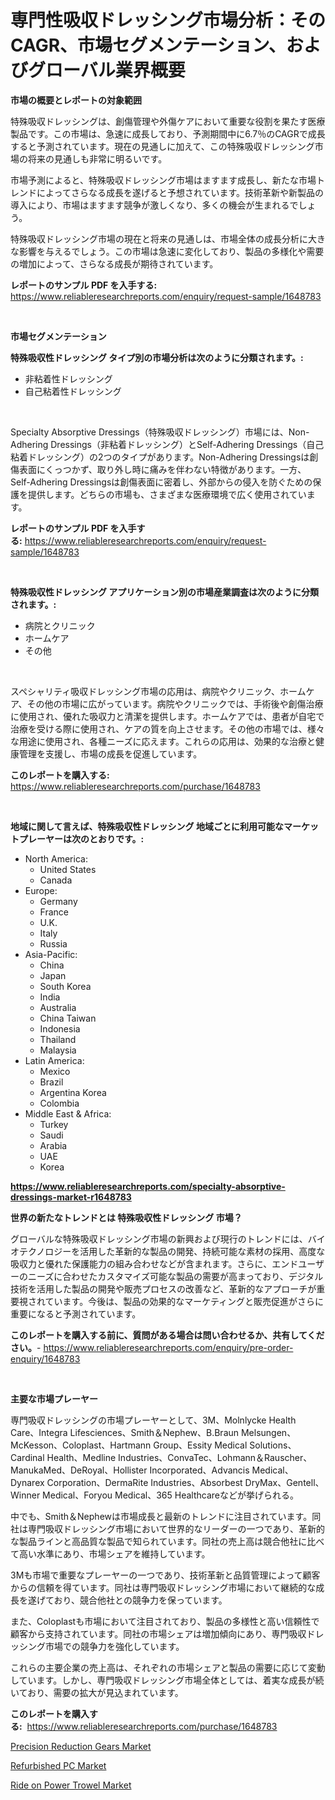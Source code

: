 <p><h1>専門性吸収ドレッシング市場分析：そのCAGR、市場セグメンテーション、およびグローバル業界概要</h1></p><p><strong>市場の概要とレポートの対象範囲</strong></p>
<p><p>特殊吸収ドレッシングは、創傷管理や外傷ケアにおいて重要な役割を果たす医療製品です。この市場は、急速に成長しており、予測期間中に6.7％のCAGRで成長すると予測されています。現在の見通しに加えて、この特殊吸収ドレッシング市場の将来の見通しも非常に明るいです。</p><p>市場予測によると、特殊吸収ドレッシング市場はますます成長し、新たな市場トレンドによってさらなる成長を遂げると予想されています。技術革新や新製品の導入により、市場はますます競争が激しくなり、多くの機会が生まれるでしょう。</p><p>特殊吸収ドレッシング市場の現在と将来の見通しは、市場全体の成長分析に大きな影響を与えるでしょう。この市場は急速に変化しており、製品の多様化や需要の増加によって、さらなる成長が期待されています。</p></p>
<p><strong>レポートのサンプル PDF を入手する:</strong> <a href="https://www.reliableresearchreports.com/enquiry/request-sample/1648783">https://www.reliableresearchreports.com/enquiry/request-sample/1648783</a></p>
<p>&nbsp;</p>
<p><strong>市場セグメンテーション</strong></p>
<p><strong>特殊吸収性ドレッシング タイプ別の市場分析は次のように分類されます。:</strong></p>
<p><ul><li>非粘着性ドレッシング</li><li>自己粘着性ドレッシング</li></ul></p>
<p>&nbsp;</p>
<p><p>Specialty Absorptive Dressings（特殊吸収ドレッシング）市場には、Non-Adhering Dressings（非粘着ドレッシング）とSelf-Adhering Dressings（自己粘着ドレッシング）の2つのタイプがあります。Non-Adhering Dressingsは創傷表面にくっつかず、取り外し時に痛みを伴わない特徴があります。一方、Self-Adhering Dressingsは創傷表面に密着し、外部からの侵入を防ぐための保護を提供します。どちらの市場も、さまざまな医療環境で広く使用されています。</p></p>
<p><strong>レポートのサンプル PDF を入手する:</strong>&nbsp;<a href="https://www.reliableresearchreports.com/enquiry/request-sample/1648783">https://www.reliableresearchreports.com/enquiry/request-sample/1648783</a></p>
<p>&nbsp;</p>
<p><strong> 特殊吸収性ドレッシング アプリケーション別の市場産業調査は次のように分類されます。:</strong></p>
<p><ul><li>病院とクリニック</li><li>ホームケア</li><li>その他</li></ul></p>
<p>&nbsp;</p>
<p><p>スペシャリティ吸収ドレッシング市場の応用は、病院やクリニック、ホームケア、その他の市場に広がっています。病院やクリニックでは、手術後や創傷治療に使用され、優れた吸収力と清潔を提供します。ホームケアでは、患者が自宅で治療を受ける際に使用され、ケアの質を向上させます。その他の市場では、様々な用途に使用され、各種ニーズに応えます。これらの応用は、効果的な治療と健康管理を支援し、市場の成長を促進しています。</p></p>
<p><strong>このレポートを購入する:</strong>&nbsp; <a href="https://www.reliableresearchreports.com/purchase/1648783">https://www.reliableresearchreports.com/purchase/1648783</a></p>
<p>&nbsp;</p>
<p><strong>地域に関して言えば、特殊吸収性ドレッシング 地域ごとに利用可能なマーケットプレーヤーは次のとおりです。:</strong></p>
<p><ul>
    <li>
        North America:
        <ul>
            <li>United States</li>
            <li>Canada</li>
        </ul>
    </li>
    <li>
        Europe:
        <ul>
            <li>Germany</li>
            <li>France</li>
            <li>U.K.</li>
            <li>Italy</li>
            <li>Russia</li>
        </ul>
    </li>
    <li>
        Asia-Pacific:
        <ul>
            <li>China</li>
            <li>Japan</li>
            <li>South Korea</li>
            <li>India</li>
            <li>Australia</li>
            <li>China Taiwan</li>
            <li>Indonesia</li>
            <li>Thailand</li>
            <li>Malaysia</li>
        </ul>
    </li>
    <li>
        Latin America:
        <ul>
            <li>Mexico</li>
            <li>Brazil</li>
            <li>Argentina Korea</li>
            <li>Colombia</li>
        </ul>
    </li>
    <li>
        Middle East & Africa:
        <ul>
            <li>Turkey</li>
            <li>Saudi</li>
            <li>Arabia</li>
            <li>UAE</li>
            <li>Korea</li>
        </ul>
    </li>
    </ul></p>
<p><strong><a href="https://www.reliableresearchreports.com/specialty-absorptive-dressings-market-r1648783">https://www.reliableresearchreports.com/specialty-absorptive-dressings-market-r1648783</a></strong>&nbsp;</p>
<p><strong>世界の新たなトレンドとは 特殊吸収性ドレッシング 市場？</strong></p>
<p><p>グローバルな特殊吸収ドレッシング市場の新興および現行のトレンドには、バイオテクノロジーを活用した革新的な製品の開発、持続可能な素材の採用、高度な吸収力と優れた保護能力の組み合わせなどが含まれます。さらに、エンドユーザーのニーズに合わせたカスタマイズ可能な製品の需要が高まっており、デジタル技術を活用した製品の開発や販売プロセスの改善など、革新的なアプローチが重要視されています。今後は、製品の効果的なマーケティングと販売促進がさらに重要になると予測されています。</p></p>
<p><strong>このレポートを購入する前に、質問がある場合は問い合わせるか、共有してください。</strong>- <a href="https://www.reliableresearchreports.com/enquiry/pre-order-enquiry/1648783">https://www.reliableresearchreports.com/enquiry/pre-order-enquiry/1648783</a></p>
<p>&nbsp;</p>
<p><strong>主要な市場プレーヤー</strong></p>
<p><p>専門吸収ドレッシングの市場プレーヤーとして、3M、Molnlycke Health Care、Integra Lifesciences、Smith＆Nephew、B.Braun Melsungen、McKesson、Coloplast、Hartmann Group、Essity Medical Solutions、Cardinal Health、Medline Industries、ConvaTec、Lohmann＆Rauscher、ManukaMed、DeRoyal、Hollister Incorporated、Advancis Medical、Dynarex Corporation、DermaRite Industries、Absorbest DryMax、Gentell、Winner Medical、Foryou Medical、365 Healthcareなどが挙げられる。</p><p>中でも、Smith＆Nephewは市場成長と最新のトレンドに注目されています。同社は専門吸収ドレッシング市場において世界的なリーダーの一つであり、革新的な製品ラインと高品質な製品で知られています。同社の売上高は競合他社に比べて高い水準にあり、市場シェアを維持しています。</p><p>3Mも市場で重要なプレーヤーの一つであり、技術革新と品質管理によって顧客からの信頼を得ています。同社は専門吸収ドレッシング市場において継続的な成長を遂げており、競合他社との競争力を保っています。</p><p>また、Coloplastも市場において注目されており、製品の多様性と高い信頼性で顧客から支持されています。同社の市場シェアは増加傾向にあり、専門吸収ドレッシング市場での競争力を強化しています。</p><p>これらの主要企業の売上高は、それぞれの市場シェアと製品の需要に応じて変動しています。しかし、専門吸収ドレッシング市場全体としては、着実な成長が続いており、需要の拡大が見込まれています。</p></p>
<p><strong>このレポートを購入する:</strong>&nbsp;&nbsp;<a href="https://www.reliableresearchreports.com/purchase/1648783">https://www.reliableresearchreports.com/purchase/1648783</a></p>
<p><p><a href="https://github.com/singletonthaxterkelliehr2df/Market-Research-Report-List-2/blob/main/precision-reduction-gears-market.md">Precision Reduction Gears Market</a></p><p><a href="https://frill-swim-3cd.notion.site/Refurbished-PC-Market-Report-Reveals-the-Latest-Trends-And-Growth-Opportunities-of-this-Market-759c5a98d38341deac015bddcfd3351f">Refurbished PC Market</a></p><p><a href="https://github.com/kufem1/Market-Research-Report-List-2/blob/main/ride-on-power-trowel-market.md">Ride on Power Trowel Market</a></p></p>